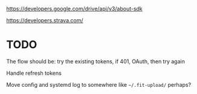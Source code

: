 https://developers.google.com/drive/api/v3/about-sdk

https://developers.strava.com/

# TODO
The flow should be: try the existing tokens, if 401, OAuth, then try again

Handle refresh tokens

Move config and systemd log to somewhere like `~/.fit-upload/` perhaps?
